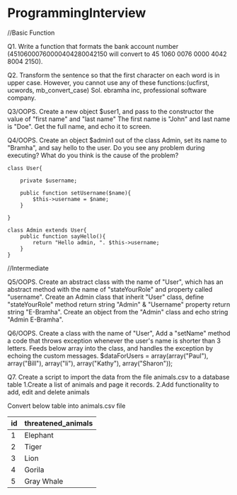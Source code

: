 # ProgrammingInterview

//Basic Function

Q1. Write a function that formats the bank account number (45106000760000404280042150 will convert to 45 1060 0076 0000 4042 8004 2150).

Q2. Transform the sentence so that the first character on each word is in upper case. However, you cannot use any of these functions:(ucfirst, ucwords, mb_convert_case)
    Sol. ebramha inc, professional software company.
    
Q3/OOPS. Create a new object $user1, and pass to the constructor the value of "first name" and "last name"
The first name is "John" and last name is "Doe". Get the full name, and echo it to screen.

Q4/OOPS. Create an object $admin1 out of the class Admin, set its name to "Bramha", and say hello to the user. Do you see any problem during executing?
What do you think is the cause of the problem?

	class User{
		
		private $username;

		public function setUsername($name){
			$this->username = $name;
		}		
		
	}
	
	class Admin extends User{
		public function sayHello(){
			return "Hello admin, ". $this->username;
		}
	}
    

//Intermediate

Q5/OOPS. Create an abstract class with the name of "User", which has an abstract method with the name of "stateYourRole" and property called "username". Create an Admin class that inherit "User" class, define "stateYourRole" method return string "Admin" & "Username" property return string "E-Bramha". Create an object from the "Admin" class and echo string "Admin E-Bramha".

Q6/OOPS. Create a class with the name of "User", Add a "setName" method a code that throws exception whenever the user's name is shorter than 3 letters. 
Feeds below array into the class, and handles the exception by echoing the custom messages.
$dataForUsers = array(array("Paul"), array("Bill"), array("li"), array("Kathy"), array("Sharon"));

Q7. Create a script to import the data from the file animals.csv to a database table
    1.Create a list of animals and page it records.
    2.Add functionality to add, edit and delete animals
    
Convert below table into animals.csv file

| id | threatened_animals |
| ------ | ----------- |
| 1   | Elephant |
| 2 | Tiger |
| 3    | Lion |
| 4    | Gorila |
| 5    | Gray Whale |
